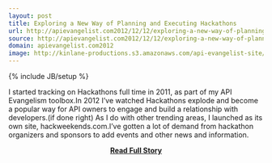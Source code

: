 ```yaml
---
layout: post
title: Exploring a New Way of Planning and Executing Hackathons
url: http://apievangelist.com2012/12/12/exploring-a-new-way-of-planning-and-executing-hackathons/
source: http://apievangelist.com2012/12/12/exploring-a-new-way-of-planning-and-executing-hackathons/
domain: apievangelist.com2012
image: http://kinlane-productions.s3.amazonaws.com/api-evangelist-site/blog/oc-hackerz-logo.jpeg
---
```

{% include JB/setup %}<p>I started tracking on Hackathons full time in 2011, as part of my API Evangelism toolbox.In 2012 I’ve watched Hackathons explode and become a popular way for API owners to engage and build a relationship with developers.(if done right) As I do with other trending areas, I launched as its own site, hackweekends.com.I’ve gotten a lot of demand from hackathon organizers and sponsors to add events and other news and information.</p>
<center><p><a href="http://apievangelist.com2012/12/12/exploring-a-new-way-of-planning-and-executing-hackathons/" style='padding:25px; font-sze:18px; font-weight: bold;'>Read Full Story</a></p></center>
